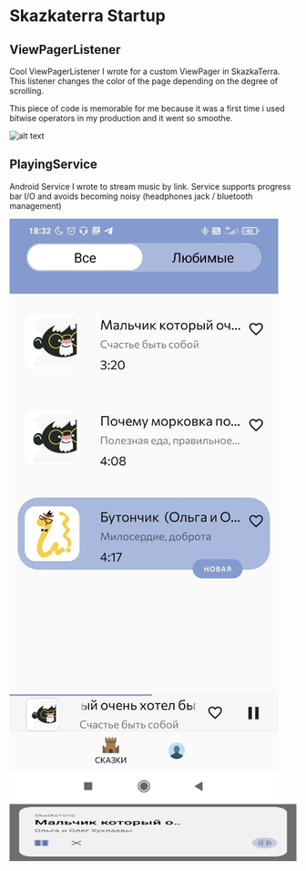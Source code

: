 # Skazkaterra Startup

## ViewPagerListener
Cool ViewPagerListener I wrote for a custom ViewPager in SkazkaTerra.
This listener changes the color of the page depending on the degree
of scrolling.

This piece of code is memorable for me because it was a first time i used bitwise operators in my production and it went so smoothe.

![alt text](https://github.com/LossDemoss/public-skazkaterra/raw/main/PagerView.gif)

## PlayingService
Android Service I wrote to stream music by link. Service supports 
progress bar I/O and avoids becoming noisy (headphones jack / bluetooth management)

<img src="https://github.com/LossDemoss/public-skazkaterra/raw/main/Service1.jpg" alt="alt text">
<img src="https://github.com/LossDemoss/public-skazkaterra/raw/main/Service2.jpg" alt="alt text" width="2000" height="100">
